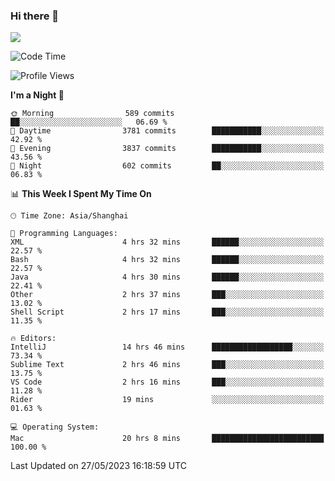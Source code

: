 ### Hi there 👋

<!--
**JJAYCHEN1e/jjaychen1e** is a ✨ _special_ ✨ repository because its `README.md` (this file) appears on your GitHub profile.

Here are some ideas to get you started:

- 🔭 I’m currently working on ...
- 🌱 I’m currently learning ...
- 👯 I’m looking to collaborate on ...
- 🤔 I’m looking for help with ...
- 💬 Ask me about ...
- 📫 How to reach me: ...
- 😄 Pronouns: ...
- ⚡ Fun fact: ...
-->

[![](https://github-readme-stats.vercel.app/api?username=jjaychen1e&show_icons=true)](https://github.com/jjaychen1e/github-readme-stats?count_private=true)

<!--START_SECTION:waka-->
![Code Time](http://img.shields.io/badge/Code%20Time-716%20hrs%201%20min-blue)

![Profile Views](http://img.shields.io/badge/Profile%20Views-0-blue)

**I'm a Night 🦉** 

```text
🌞 Morning                589 commits         ██░░░░░░░░░░░░░░░░░░░░░░░   06.69 % 
🌆 Daytime                3781 commits        ███████████░░░░░░░░░░░░░░   42.92 % 
🌃 Evening                3837 commits        ███████████░░░░░░░░░░░░░░   43.56 % 
🌙 Night                  602 commits         ██░░░░░░░░░░░░░░░░░░░░░░░   06.83 % 
```


📊 **This Week I Spent My Time On** 

```text
🕑︎ Time Zone: Asia/Shanghai

💬 Programming Languages: 
XML                      4 hrs 32 mins       ██████░░░░░░░░░░░░░░░░░░░   22.57 % 
Bash                     4 hrs 32 mins       ██████░░░░░░░░░░░░░░░░░░░   22.57 % 
Java                     4 hrs 30 mins       ██████░░░░░░░░░░░░░░░░░░░   22.41 % 
Other                    2 hrs 37 mins       ███░░░░░░░░░░░░░░░░░░░░░░   13.02 % 
Shell Script             2 hrs 17 mins       ███░░░░░░░░░░░░░░░░░░░░░░   11.35 % 

🔥 Editors: 
IntelliJ                 14 hrs 46 mins      ██████████████████░░░░░░░   73.34 % 
Sublime Text             2 hrs 46 mins       ███░░░░░░░░░░░░░░░░░░░░░░   13.75 % 
VS Code                  2 hrs 16 mins       ███░░░░░░░░░░░░░░░░░░░░░░   11.28 % 
Rider                    19 mins             ░░░░░░░░░░░░░░░░░░░░░░░░░   01.63 % 

💻 Operating System: 
Mac                      20 hrs 8 mins       █████████████████████████   100.00 % 
```


 Last Updated on 27/05/2023 16:18:59 UTC
<!--END_SECTION:waka-->
